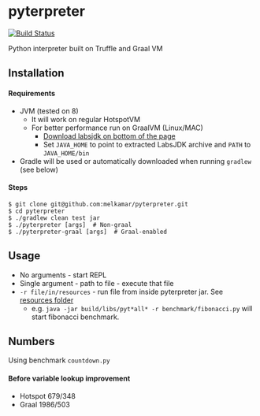 # pyterpreter

[![Build Status](https://travis-ci.com/melkamar/pyterpreter.svg?token=vMAJz6sAMcPRgk9vRaTy&branch=no-truffle)](https://travis-ci.com/melkamar/pyterpreter)

Python interpreter built on Truffle and Graal VM

## Installation
#### Requirements
- JVM (tested on 8)
    - It will work on regular HotspotVM
    - For better performance run on GraalVM (Linux/MAC)
        - [Download labsjdk on bottom of the page](http://www.oracle.com/technetwork/oracle-labs/program-languages/downloads/index.html)
        - Set `JAVA_HOME` to point to extracted LabsJDK archive and `PATH` to `JAVA_HOME/bin` 
- Gradle will be used or automatically downloaded when running `gradlew` (see below) 

#### Steps 
```
$ git clone git@github.com:melkamar/pyterpreter.git
$ cd pyterpreter
$ ./gradlew clean test jar
$ ./pyterpreter [args]  # Non-graal
$ ./pyterpreter-graal [args]  # Graal-enabled
```

## Usage

- No arguments - start REPL
- Single argument - path to file - execute that file
- `-r file/in/resources` - run file from inside pyterpreter jar. See [resources folder](src/main/resources)
    - e.g. `java -jar build/libs/pyt*all* -r benchmark/fibonacci.py` will start fibonacci benchmark.
    
## Numbers

Using benchmark `countdown.py`

#### Before variable lookup improvement
- Hotspot 679/348
- Graal   1986/503